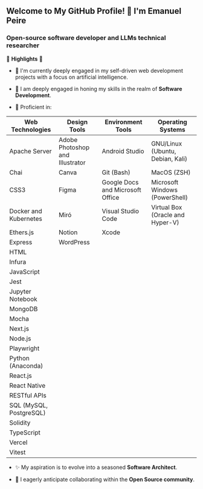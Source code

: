 ## Welcome to My GitHub Profile! 👋 I'm Emanuel Peire

### Open-source software developer and LLMs technical researcher

🚀 **Highlights** 🚀

- 🔭 I'm currently deeply engaged in my self-driven web development projects with a focus on artificial intelligence.

- 🌱 I am deeply engaged in honing my skills in the realm of **Software Development**.

- 🧠 Proficient in:

| **Web Technologies**        | **Design Tools**                         | **Environment Tools**                 | **Operating Systems**                      |
|-----------------------------|------------------------------------------|---------------------------------------|--------------------------------------------|
| Apache Server               | Adobe Photoshop and Illustrator          | Android Studio                        | GNU/Linux (Ubuntu, Debian, Kali)           |
| Chai                        | Canva                                    | Git (Bash)                            | MacOS (ZSH)                                |
| CSS3                        | Figma                                    | Google Docs and Microsoft Office      | Microsoft Windows (PowerShell)             |
| Docker and Kubernetes       | Miró                                     | Visual Studio Code                    | Virtual Box (Oracle and Hyper-V)           |
| Ethers.js                   | Notion                                   | Xcode                                 |                                            |
| Express                     | WordPress                                |                                       |                                            |
| HTML                        |                                          |                                       |                                            |
| Infura                      |                                          |                                       |                                            |
| JavaScript                  |                                          |                                       |                                            |
| Jest                        |                                          |                                       |                                            |
| Jupyter Notebook            |                                          |                                       |                                            |
| MongoDB                     |                                          |                                       |                                            |
| Mocha                       |                                          |                                       |                                            |
| Next.js                     |                                          |                                       |                                            |
| Node.js                     |                                          |                                       |                                            |
| Playwright                  |                                          |                                       |                                            |
| Python (Anaconda)           |                                          |                                       |                                            |
| React.js                    |                                          |                                       |                                            |
| React Native                |                                          |                                       |                                            |
| RESTful APIs                |                                          |                                       |                                            |
| SQL (MySQL, PostgreSQL)     |                                          |                                       |                                            |
| Solidity                    |                                          |                                       |                                            |
| TypeScript                  |                                          |                                       |                                            |
| Vercel                      |                                          |                                       |                                            |
| Vitest                      |                                          |                                       |                                            |

- ✨ My aspiration is to evolve into a seasoned **Software Architect**.

- 👯 I eagerly anticipate collaborating within the **Open Source community**.
